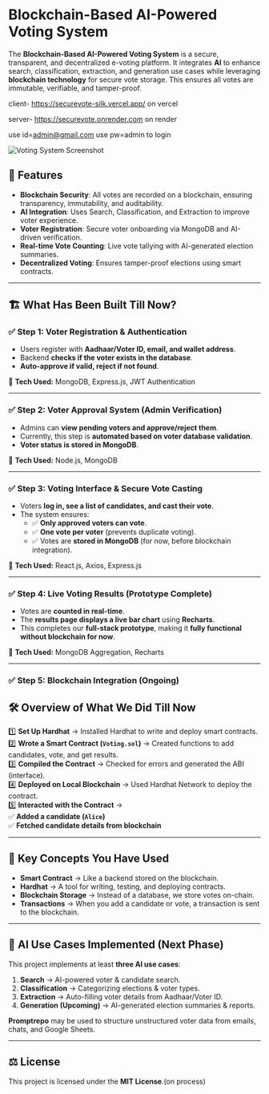 # Blockchain-Based AI-Powered Voting System

The **Blockchain-Based AI-Powered Voting System** is a secure, transparent, and decentralized e-voting platform. It integrates **AI** to enhance search, classification, extraction, and generation use cases while leveraging **blockchain technology** for secure vote storage. This ensures all votes are immutable, verifiable, and tamper-proof.

client- https://securevote-silk.vercel.app/   on vercel

server- https://securevote.onrender.com   on render

use id=admin@gmail.com
use pw=admin   to login

![Voting System Screenshot](https://media-hosting.imagekit.io//8817bdec60e54a29/screenshot_1738693022423.png?Expires=1833301026&Key-Pair-Id=K2ZIVPTIP2VGHC&Signature=yQuUmolRZW2F84LDT5wzOFFEMdlToOirQJJlUTOpMvv8P8TgnEUVPQcXB4sUXOZSGe2StXGe3WMzpBikDX-rbsIUeVdLWMe3vrLmq23q5-R37jlUcdj3azwz3fyYvF95YkdLQt-FVwVOxxtSXgioIo5IwxcVZfkaAr-OayyncLwbXrydcCIqlXe9ZQAKJTYo0C59dgJ3pCVg7u77hnOblswzdVWjkpMyTzg1-V9uUt8w2lRr3dWP6fKpXLr2Ol6pOz0tGQaSCF~6QlGBDiEz8bngdwSwywGITFlWCUtgkNJxnf1JkmRdys7k6IUlJ7eCorj6RBIh1PADqgPWY4mVWg__)

## 🚀 Features

- **Blockchain Security**: All votes are recorded on a blockchain, ensuring transparency, immutability, and auditability.
- **AI Integration**: Uses Search, Classification, and Extraction to improve voter experience.
- **Voter Registration**: Secure voter onboarding via MongoDB and AI-driven verification.
- **Real-time Vote Counting**: Live vote tallying with AI-generated election summaries.
- **Decentralized Voting**: Ensures tamper-proof elections using smart contracts.

---

## 🏗️ What Has Been Built Till Now?

### ✅ Step 1: Voter Registration & Authentication
- Users register with **Aadhaar/Voter ID, email, and wallet address**.
- Backend **checks if the voter exists in the database**.
- **Auto-approve if valid, reject if not found**.

📌 **Tech Used:** MongoDB, Express.js, JWT Authentication

---

### ✅ Step 2: Voter Approval System (Admin Verification)
- Admins can **view pending voters and approve/reject them**.
- Currently, this step is **automated based on voter database validation**.
- **Voter status is stored in MongoDB**.

📌 **Tech Used:** Node.js, MongoDB

---

### ✅ Step 3: Voting Interface & Secure Vote Casting
- Voters **log in, see a list of candidates, and cast their vote**.
- The system ensures:
  - ✅ **Only approved voters can vote**.
  - ✅ **One vote per voter** (prevents duplicate voting).
  - ✅ Votes are **stored in MongoDB** (for now, before blockchain integration).

📌 **Tech Used:** React.js, Axios, Express.js

---

### ✅ Step 4: Live Voting Results (Prototype Complete)
- Votes are **counted in real-time**.
- The **results page displays a live bar chart** using **Recharts**.
- This completes our **full-stack prototype**, making it **fully functional without blockchain for now**.

📌 **Tech Used:** MongoDB Aggregation, Recharts

---

### ✅ Step 5: Blockchain Integration (Ongoing)
## 🛠 Overview of What We Did Till Now

1️⃣ **Set Up Hardhat** → Installed Hardhat to write and deploy smart contracts.  
2️⃣ **Wrote a Smart Contract (`Voting.sol`)** → Created functions to add candidates, vote, and get results.  
3️⃣ **Compiled the Contract** → Checked for errors and generated the ABI (interface).  
4️⃣ **Deployed on Local Blockchain** → Used Hardhat Network to deploy the contract.  
5️⃣ **Interacted with the Contract** →  
   ✅ **Added a candidate (`Alice`)**  
   ✅ **Fetched candidate details from blockchain**  

---

## 🧠 Key Concepts You Have Used

- **Smart Contract** → Like a backend stored on the blockchain.  
- **Hardhat** → A tool for writing, testing, and deploying contracts.  
- **Blockchain Storage** → Instead of a database, we store votes on-chain.  
- **Transactions** → When you add a candidate or vote, a transaction is sent to the blockchain.  


---

## 🧠 AI Use Cases Implemented (Next Phase)

This project implements at least **three AI use cases**:
1. **Search** → AI-powered voter & candidate search.
2. **Classification** → Categorizing elections & voter types.
3. **Extraction** → Auto-filling voter details from Aadhaar/Voter ID.
4. **Generation (Upcoming)** → AI-generated election summaries & reports.

**Promptrepo** may be used to structure unstructured voter data from emails, chats, and Google Sheets.

---



## ⚖️ License

This project is licensed under the **MIT License**.(on process)
